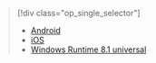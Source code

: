 > [!div class="op_single_selector"]
>- [Android](../articles/notification-hubs/notification-hubs-aspnet-backend-gcm-android-push-to-user-google-notification.md)
>- [iOS](../articles/notification-hubs/notification-hubs-aspnet-backend-ios-apple-apns-notification.md)
>- [Windows Runtime 8.1 universal](../articles/notification-hubs/notification-hubs-aspnet-backend-windows-dotnet-wns-notification.md)
